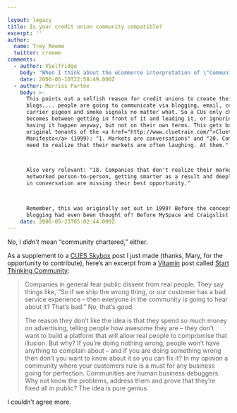 ```yaml
---

layout: legacy
title: Is your credit union community compatible?
excerpt: ''
author:
  name: Trey Reeme
  twitter: creeme
comments:
  - author: VSelfridge
    body: "When I think about the eCommerce interpretation of \"Community,\" there are three types of interaction we can offer our members: Credit Union to Member; Member to Credit Union; and Member to Member.\r\n\r\nI think that CUs have jumped on the 'Credit Union to Member' interactions, creating targeted electronic communications and other features that members can opt-in to, allowing the Credit Union to give members value (passively?). \r\n\r\nI love the bit from the Vitamin post about \"Communities are human business debuggers.\" I believe the online opportunity credit unions have today is to harness the power that our members have to give our organization value - in a low cost (to the member and the CU), and \"active\" way. Let's get our members to interact with us via blogs, online survey tools, email, and whatever else we can think of - to keep the feedback coming, and keep our organizations evolving toward \"perfect.\"   \r\n"
    date: 2006-05-10T22:58:49.000Z
  - author: Morriss Partee
    body: >-
      This points out a selfish reason for credit unions to create their own
      blogs.... people are going to communicate via blogging, email, cell phone,
      carrier pigeon and smoke signals no matter what. So a CUs only choice
      becomes between getting in front of it and leading it, or ignoring it and
      having it happen anyway, but not on their own terms. This gets back to the
      original tenants of the <a href="http://www.cluetrain.com/">Cluetrain
      Manifesto</a> (1999): "1. Markets are conversations" and "20. Companies
      need to realize that their markets are often laughing. At them."



      Also very relevant: "18. Companies that don't realize their markets are now
      networked person-to-person, getting smarter as a result and deeply joined
      in conversation are missing their best opportunity."



      Remember, this was originally set out in 1999! Before the concept of
      blogging had even been thought of! Before MySpace and Craigslist existed!
    date: 2006-05-23T05:02:44.000Z
---
```


<p>No, I <em>didn&#8217;t</em> mean &#8220;community chartered,&#8221; either.</p>
<p>As a supplement to a <a href="http://cuesskybox.typepad.com/skybox/2006/05/why_dont_credit.html"><span class="caps">CUES</span> Skybox</a> post I just made (thanks, Mary, for the opportunity to contribute), here&#8217;s an excerpt from a <a href="http://www.thinkvitamin.com">Vitamin</a> post called <a href="http://www.thinkvitamin.com/features/biz/communities_good_evil">Start Thinking Community</a>:</p>
<blockquote><p>Companies in general fear public dissent from real people. They say things like, &#8220;So if we ship the wrong thing, or our customer has a bad service experience &#8211; then everyone in the community is going to hear about it? That’s bad.&#8221; No, that’s good.</p><p>The reason they don’t like the idea is that they spend so much money on advertising, telling people how awesome they are &#8211; they don’t want to build a platform that will allow real people to compromise that illusion. But why? If you’re doing nothing wrong, people won’t have anything to complain about &#8211; and if you are doing something wrong then don’t you want to know about it so you can fix it? In my opinion a community where your customers rule is a must for any business going for perfection. Communities are human business debuggers. Why not know the problems, address them and prove that they’re fixed all in public? The idea is pure genius.</blockquote>
<p>I couldn&#8217;t agree more.</p>